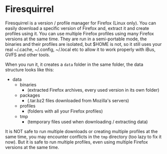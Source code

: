 # Firesquirrel

Firesquirrel is a version / profile manager for Firefox (Linux only). You can
easily download a specific version of Firefox and, extract it and create
profiles using it. You can use multiple Firefox profiles using many Firefox
versions at the same time. They are run in a semi-portable mode, the binaries
and their profiles are isolated, but $HOME is not, so it still uses your real
~/.cache, ~/.config, ~/.local etc to allow it to work properly with iBus, GVFS
and other tools.

When you run it, it creates a `data` folder in the same folder, the data
structure looks like this:

- data
	- binaries
		- (extracted Firefox archives, every used version in its own folder)
	- packages
		- (.tar.bz2 files downloaded from Mozilla's servers)
	- profiles
		- (folders with all your Firefox profiles)
	- tmp
		- (temporary files used when downloading / extracting data)

It is NOT safe to run multiple downloads or creating multiple profiles at the
same time, you may encounter conflicts in the `tmp` directory (too lazy to fix
it now). But it is safe to run multiple profiles, even using multiple Firefox
versions at the same time.
